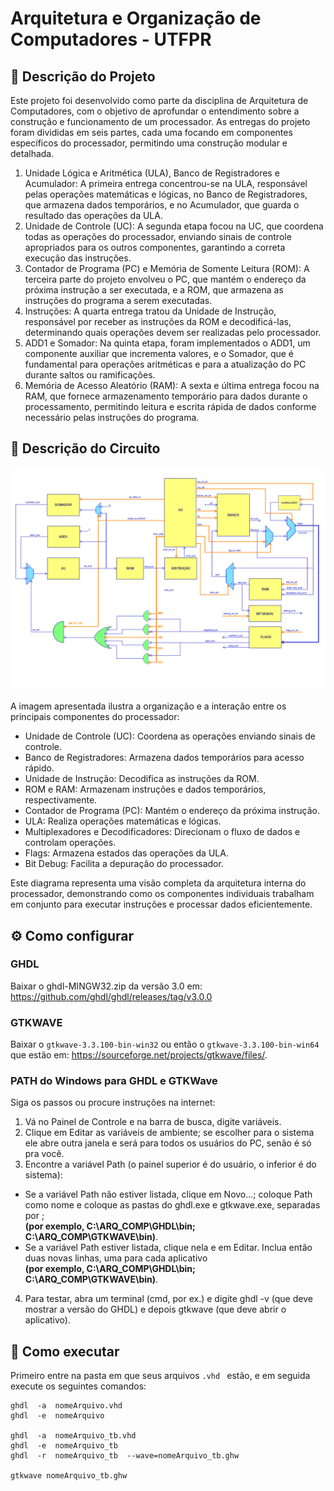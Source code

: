 
# Arquitetura e Organização de Computadores - UTFPR


## 📘 Descrição do Projeto
Este projeto foi desenvolvido como parte da disciplina de Arquitetura de Computadores, com o objetivo de aprofundar o entendimento sobre a construção e funcionamento de um processador. As entregas do projeto foram divididas em seis partes, cada uma focando em componentes específicos do processador, permitindo uma construção modular e detalhada.

1. Unidade Lógica e Aritmética (ULA), Banco de Registradores e Acumulador: A primeira entrega concentrou-se na ULA, responsável pelas operações matemáticas e lógicas, no Banco de Registradores, que armazena dados temporários, e no Acumulador, que guarda o resultado das operações da ULA.
2. Unidade de Controle (UC): A segunda etapa focou na UC, que coordena todas as operações do processador, enviando sinais de controle apropriados para os outros componentes, garantindo a correta execução das instruções.
3. Contador de Programa (PC) e Memória de Somente Leitura (ROM): A terceira parte do projeto envolveu o PC, que mantém o endereço da próxima instrução a ser executada, e a ROM, que armazena as instruções do programa a serem executadas.
4. Instruções: A quarta entrega tratou da Unidade de Instrução, responsável por receber as instruções da ROM e decodificá-las, determinando quais operações devem ser realizadas pelo processador.
5. ADD1 e Somador: Na quinta etapa, foram implementados o ADD1, um componente auxiliar que incrementa valores, e o Somador, que é fundamental para operações aritméticas e para a atualização do PC durante saltos ou ramificações.
6. Memória de Acesso Aleatório (RAM): A sexta e última entrega focou na RAM, que fornece armazenamento temporário para dados durante o processamento, permitindo leitura e escrita rápida de dados conforme necessário pelas instruções do programa.

## 📒 Descrição do Circuito

![Processador](Processador.png)

A imagem apresentada ilustra a organização e a interação entre os principais componentes do processador:

* Unidade de Controle (UC): Coordena as operações enviando sinais de controle.
* Banco de Registradores: Armazena dados temporários para acesso rápido.
* Unidade de Instrução: Decodifica as instruções da ROM.
* ROM e RAM: Armazenam instruções e dados temporários, respectivamente.
* Contador de Programa (PC): Mantém o endereço da próxima instrução.
* ULA: Realiza operações matemáticas e lógicas.
* Multiplexadores e Decodificadores: Direcionam o fluxo de dados e controlam operações.
* Flags: Armazena estados das operações da ULA.
* Bit Debug: Facilita a depuração do processador.

Este diagrama representa uma visão completa da arquitetura interna do processador, demonstrando como os componentes individuais trabalham em conjunto para executar instruções e processar dados eficientemente.

## ⚙ Como configurar

### GHDL
Baixar   o  ghdl-MINGW32.zip  da   versão   3.0   em: https://github.com/ghdl/ghdl/releases/tag/v3.0.0

### GTKWAVE
Baixar o `gtkwave-3.3.100-bin-win32` ou então o `gtkwave-3.3.100-bin-win64` que estão em: https://sourceforge.net/projects/gtkwave/files/.

### PATH do Windows para GHDL e GTKWave
Siga os passos ou procure instruções na internet:

1. Vá no Painel de Controle e na barra de busca, digite variáveis.
2. Clique em Editar as variáveis de ambiente; se escolher para o sistema ele abre outra janela e será para todos os usuários do PC, senão é só pra você.
3. Encontre a variável Path (o painel superior é do usuário, o inferior é do sistema):
  - Se   a   variável  Path  não   estiver   listada,   clique   em  Novo...;  coloque  Path  como   nome   e coloque as pastas do ghdl.exe e gtkwave.exe, separadas por ;  
    **(por exemplo, C:\ARQ_COMP\GHDL\bin; C:\ARQ_COMP\GTKWAVE\bin)**.
  - Se a variável Path estiver listada, clique nela e em Editar. Inclua então duas novas linhas, uma para cada aplicativo  
    **(por exemplo, C:\ARQ_COMP\GHDL\bin; C:\ARQ_COMP\GTKWAVE\bin)**.
4. Para testar, abra um terminal (cmd, por ex.) e digite ghdl -v (que deve mostrar a versão do GHDL) e depois gtkwave (que deve abrir o aplicativo).

## 📎 Como executar

Primeiro entre na pasta em que seus arquivos `.vhd ` estão, e em seguida execute os seguintes comandos: 

```
ghdl  -a  nomeArquivo.vhd
ghdl  -e  nomeArquivo

ghdl  -a  nomeArquivo_tb.vhd
ghdl  -e  nomeArquivo_tb
ghdl  -r  nomeArquivo_tb  --wave=nomeArquivo_tb.ghw

gtkwave nomeArquivo_tb.ghw
```